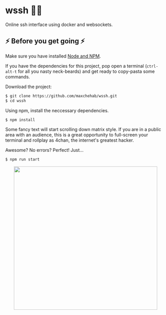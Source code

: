 # wssh 💨💨
Online ssh interface using docker and websockets.

## ⚡ Before you get going ⚡
Make sure you have installed [Node and NPM](https://www.npmjs.com/get-npm).

If you have the dependencies for this project, pop open a terminal (`ctrl-alt-t` for all you nasty neck-beards) and get ready to copy-pasta some commands.

Download the project:
```bash
$ git clone https://github.com/maxchehab/wssh.git
$ cd wssh
```
Using npm, install the neccessary dependencies.
```bash
$ npm install
```
Some fancy text will start scrolling down matrix style. If you are in a public area with an audience, this is a great opportunity to full-screen your terminal and rollplay as 4chan, the internet's greatest hacker.

Awesome? No errors? Perfect! Just...
```bash
$ npm run start
```
<p align="center">
  <img src="https://media.giphy.com/media/l46C6sdSa5DVSJnLG/giphy.gif" width="450px" />
</p>
